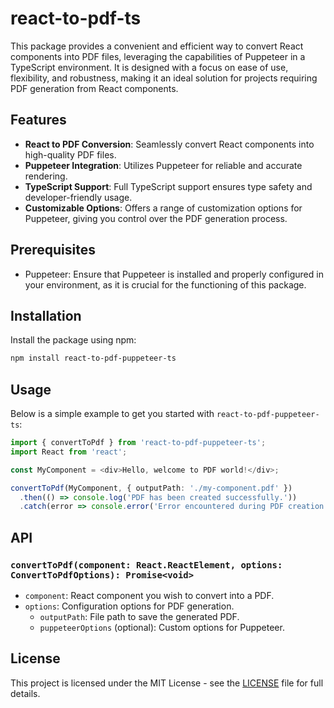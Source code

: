 
# react-to-pdf-ts

This package provides a convenient and efficient way to convert React components into PDF files, leveraging the capabilities of Puppeteer in a TypeScript environment. It is designed with a focus on ease of use, flexibility, and robustness, making it an ideal solution for projects requiring PDF generation from React components.

## Features

- **React to PDF Conversion**: Seamlessly convert React components into high-quality PDF files.
- **Puppeteer Integration**: Utilizes Puppeteer for reliable and accurate rendering.
- **TypeScript Support**: Full TypeScript support ensures type safety and developer-friendly usage.
- **Customizable Options**: Offers a range of customization options for Puppeteer, giving you control over the PDF generation process.

## Prerequisites

- Puppeteer: Ensure that Puppeteer is installed and properly configured in your environment, as it is crucial for the functioning of this package.

## Installation

Install the package using npm:

```bash
npm install react-to-pdf-puppeteer-ts
```

## Usage

Below is a simple example to get you started with `react-to-pdf-puppeteer-ts`:

```typescript
import { convertToPdf } from 'react-to-pdf-puppeteer-ts';
import React from 'react';

const MyComponent = <div>Hello, welcome to PDF world!</div>;

convertToPdf(MyComponent, { outputPath: './my-component.pdf' })
  .then(() => console.log('PDF has been created successfully.'))
  .catch(error => console.error('Error encountered during PDF creation:', error));
```

## API

### `convertToPdf(component: React.ReactElement, options: ConvertToPdfOptions): Promise<void>`

- `component`: React component you wish to convert into a PDF.
- `options`: Configuration options for PDF generation.
  - `outputPath`: File path to save the generated PDF.
  - `puppeteerOptions` (optional): Custom options for Puppeteer.


## License

This project is licensed under the MIT License - see the [LICENSE](LICENSE) file for full details.
